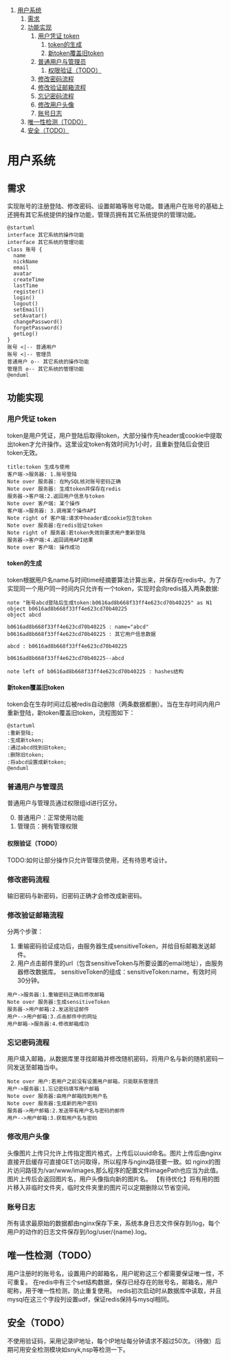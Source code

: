 <!-- @import "[TOC]" {cmd="toc" depthFrom=1 depthTo=6 orderedList=true} -->
<!-- code_chunk_output -->

1. [用户系统](#用户系统)
    1. [需求](#需求)
    2. [功能实现](#功能实现)
        1. [用户凭证 token](#用户凭证-token)
            1. [token的生成](#token的生成)
            2. [新token覆盖旧token](#新token覆盖旧token)
        2. [普通用户与管理员](#普通用户与管理员)
            1. [权限验证（TODO）](#权限验证todo)
        3. [修改密码流程](#修改密码流程)
        4. [修改验证邮箱流程](#修改验证邮箱流程)
        5. [忘记密码流程](#忘记密码流程)
        6. [修改用户头像](#修改用户头像)
        7. [账号日志](#账号日志)
    3. [唯一性检测（TODO）](#唯一性检测todo)
    4. [安全（TODO）](#安全todo)

<!-- /code_chunk_output -->

# 用户系统
## 需求
实现账号的注册登陆、修改密码、设置邮箱等账号功能。普通用户在账号的基础上还拥有其它系统提供的操作功能，管理员拥有其它系统提供的管理功能。
```puml
@startuml
interface 其它系统的操作功能
interface 其它系统的管理功能
class 账号 {
  name
  nickName
  email
  avatar
  createTime
  lastTime
  register()
  login()
  logout()
  setEmail()
  setAvatar()
  changePassword()
  forgetPassword()
  getLog()
}
账号 <|-- 普通用户
账号 <|-- 管理员
普通用户 o-- 其它系统的操作功能
管理员 o-- 其它系统的管理功能
@enduml
```
## 功能实现
### 用户凭证 token
token是用户凭证，用户登陆后取得token，大部分操作先header或cookie中提取出token才允许操作。这里设定token有效时间为1小时，且重新登陆后会使旧token无效。
```sequence
title:token 生成与使用
客户端->服务器: 1.账号登陆
Note over 服务器: 在MySQL核对账号密码正确
Note over 服务器: 生成token并保存在redis
服务器->客户端:2.返回用户信息与token
Note over 客户端: 某个操作
客户端->服务器: 3.调用某个操作API
Note right of 客户端:请求中header或cookie包含token
Note over 服务器:在redis验证token
Note right of 服务器:若token失效则要求用户重新登陆
服务器->客户端:4.返回调用API结果
Note over 客户端: 操作成功
```
#### token的生成
token根据用户名name与时间time经摘要算法计算出来，并保存在redis中。为了实现同一个用户同一时间内只允许有一个token，实现时会向redis插入两条数据:
```puml
note "账号abcd登陆后生成token:b0616ad8b668f33ff4e623cd70b40225" as N1
object b0616ad8b668f33ff4e623cd70b40225
object abcd

b0616ad8b668f33ff4e623cd70b40225 : name="abcd" 
b0616ad8b668f33ff4e623cd70b40225 : 其它用户信息数据 

abcd : b0616ad8b668f33ff4e623cd70b40225

b0616ad8b668f33ff4e623cd70b40225--abcd  

note left of b0616ad8b668f33ff4e623cd70b40225 : hashes结构

```
#### 新token覆盖旧token
token会在生存时间过后被redis自动删除（两条数据都删）。当在生存时间内用户重新登陆，新token覆盖旧token，流程图如下：
```puml
@startuml
:重新登陆;
:生成新token;
:通过abcd找到旧token;
:删除旧token;
:将abcd设置成新token;
@enduml
```
### 普通用户与管理员
普通用户与管理员通过权限组id进行区分。

0. 普通用户：正常使用功能
1. 管理员：拥有管理权限
#### 权限验证（TODO）
TODO:如何让部分操作只允许管理员使用，还有待思考设计。

### 修改密码流程
输旧密码与新密码，旧密码正确才会修改成新密码。
### 修改验证邮箱流程
分两个步骤：
1. 重输密码验证成功后，由服务器生成sensitiveToken，并给目标邮箱发送邮件。
2. 用户点击邮件里的url（包含sensitiveToken与所要设置的email地址），由服务器修改数据库。
sensitiveToken的组成：sensitiveToken:name，有效时间30分钟。
```sequence
用户->服务器:1.重输密码正确后修改邮箱
Note over 服务器:生成sensitiveToken
服务器->用户邮箱:2.发送验证邮件
用户-->用户邮箱:3.点击邮件中的网址
用户邮箱->服务器:4.修改邮箱成功
```
### 忘记密码流程
用户填入邮箱，从数据库里寻找邮箱并修改随机密码，将用户名与新的随机密码一同发送至邮箱当中。
```sequence
Note over 用户:若用户之前没有设置用户邮箱，只能联系管理员
用户->服务器:1.忘记密码填写用户邮箱
Note over 服务器:由用户邮箱找到用户名
Note over 服务器:生成新的用户密码
服务器->用户邮箱:2.发送带有用户名与密码的邮件
用户-->用户邮箱:3.获取用户名与密码

```
### 修改用户头像
头像图片上传只允许上传指定图片格式，上传后以uuid命名。图片上传后由nginx直接开启缓存可直接GET访问取得，所以程序与nginx路径要一致。如 nginx的图片访问路径为/var/www/images,那么程序的配置文件imagePath也应当为此值。图片上传后会返回图片名，用户头像指向新的图片名。
【有待优化】将有用的图片移入非临时文件夹，临时文件夹里的图片可以定期删除以节省空间。

### 账号日志
所有请求最原始的数据都由nginx保存下来，系统本身日志文件保存到/log，每个用户的动作的日志文件保存到/log/user/{name}.log。

## 唯一性检测（TODO）
用户注册时的账号名，设置用户的邮箱名，用户昵称这三个都需要保证唯一性，不可重复。
在redis中有三个set结构数据，保存已经存在的账号名，邮箱名，用户昵称，用于唯一性检测，防止重复使用。
redis初次启动时从数据库中读取，并且mysql在这三个字段列设置udf，保证redis保持与mysql相同。

## 安全（TODO）
不使用验证码，采用记录IP地址，每个IP地址每分钟请求不超过50次。（待做）后期可用安全检测模块如snyk,nsp等检测一下。







